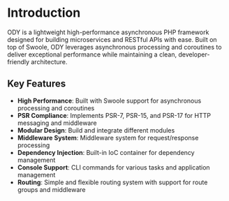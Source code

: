 # Introduction

ODY is a lightweight high-performance asynchronous PHP framework designed for building microservices and RESTful APIs
with ease. Built on top of Swoole, ODY leverages asynchronous processing and coroutines to deliver exceptional
performance while maintaining a clean, developer-friendly architecture.

## Key Features

- **High Performance**: Built with Swoole support for asynchronous processing and coroutines
- **PSR Compliance**: Implements PSR-7, PSR-15, and PSR-17 for HTTP messaging and middleware
- **Modular Design**: Build and integrate different modules
- **Middleware System**: Middleware system for request/response processing
- **Dependency Injection**: Built-in IoC container for dependency management
- **Console Support**: CLI commands for various tasks and application management
- **Routing**: Simple and flexible routing system with support for route groups and middleware